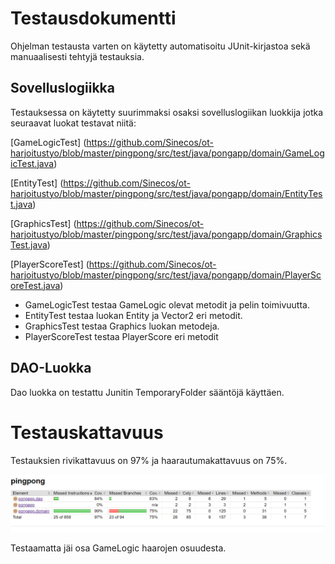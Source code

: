 # Testausdokumentti

Ohjelman testausta varten on käytetty automatisoitu JUnit-kirjastoa sekä manuaalisesti tehtyjä testauksia.

## Sovelluslogiikka

Testauksessa on käytetty suurimmaksi osaksi sovelluslogiikan luokkija jotka seuraavat luokat testavat niitä:

[GameLogicTest]
(https://github.com/Sinecos/ot-harjoitustyo/blob/master/pingpong/src/test/java/pongapp/domain/GameLogicTest.java)

[EntityTest]
(https://github.com/Sinecos/ot-harjoitustyo/blob/master/pingpong/src/test/java/pongapp/domain/EntityTest.java)

[GraphicsTest]
(https://github.com/Sinecos/ot-harjoitustyo/blob/master/pingpong/src/test/java/pongapp/domain/GraphicsTest.java)

[PlayerScoreTest]
(https://github.com/Sinecos/ot-harjoitustyo/blob/master/pingpong/src/test/java/pongapp/domain/PlayerScoreTest.java)


- GameLogicTest testaa GameLogic olevat metodit ja pelin toimivuutta.
- EntityTest testaa luokan Entity ja Vector2 eri metodit.
- GraphicsTest testaa Graphics luokan metodeja.
- PlayerScoreTest testaa PlayerScore eri metodit

## DAO-Luokka

Dao luokka on testattu Junitin TemporaryFolder sääntöjä käyttäen.

# Testauskattavuus

Testauksien rivikattavuus on 97% ja haarautumakattavuus on 75%.

<img src="https://github.com/Sinecos/ot-harjoitustyo/blob/master/pingpong/dokumentaatio/kuvat/test.png" width="800">

Testaamatta jäi osa GameLogic haarojen osuudesta. 